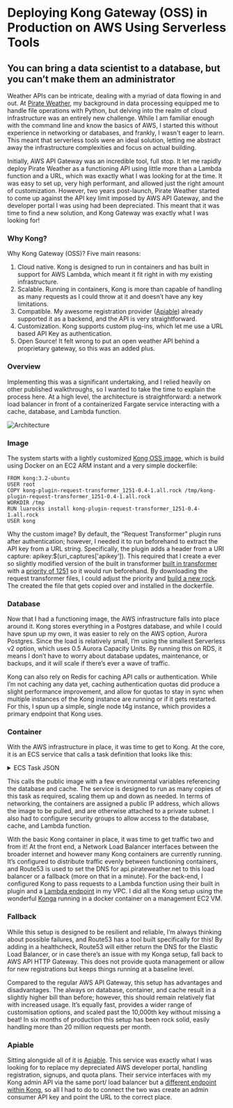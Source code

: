 # Deploying Kong Gateway (OSS) in Production on AWS Using Serverless Tools
## You can bring a data scientist to a database, but you can’t make them an administrator

Weather APIs can be intricate, dealing with a myriad of data flowing in and out. At  [Pirate Weather](https://pirateweather.net), my background in data processing equipped me to handle file operations with Python, but delving into the realm of cloud infrastructure was an entirely new challenge. While I am familiar enough with the command line and know the basics of AWS, I started this without experience in networking or databases, and frankly, I wasn't eager to learn. This meant that serverless tools were an ideal solution, letting me abstract away the infrastructure complexities and focus on actual building.

Initially, AWS API Gateway was an incredible tool, full stop. It let me rapidly deploy Pirate Weather as a functioning API using little more than a Lambda function and a URL, which was exactly what I was looking for at the time. It was easy to set up, very high performant, and allowed just the right amount of customization. However, two years post-launch, Pirate Weather started to come up against the API key limit imposed by AWS API Gateway, and the developer portal I was using had been depreciated. This meant that it was time to find a new solution, and Kong Gateway was exactly what I was looking for!

### Why Kong?
Why Kong Gateway (OSS)? Five main reasons:

1. Cloud native. Kong is designed to run in containers and has built in support for AWS Lambda, which meant it fit right in with my existing infrastructure.
2. Scalable. Running in containers, Kong is more than capable of handling as many requests as I could throw at it and doesn’t have any key limitations.
3. Compatible. My awesome registration provider ([Apiable](https://www.apiable.io/)) already supported it as a backend, and the API is very straightforward.
4. Customization. Kong supports custom plug-ins, which let me use a URL based API Key as authentication.
5. Open Source! It felt wrong to put an open weather API behind a proprietary gateway, so this was an added plus.

### Overview
Implementing this was a significant undertaking, and I relied heavily on other published walkthroughs, so I wanted to take the time to explain the process here. At a high level, the architecture is straightforward: a network load balancer in front of a containerized Fargate service interacting with a cache, database, and Lambda function.

![Architecture](img/PirateKong.png)

### Image
The system starts with a lightly customized [Kong OSS image](https://gallery.ecr.aws/j9v4j3c7/pirate-kong), which is build using Docker on an EC2 ARM instant and a very simple dockerfile:

```
FROM kong:3.2-ubuntu
USER root
COPY kong-plugin-request-transformer_1251-0.4-1.all.rock /tmp/kong-plugin-request-transformer_1251-0.4-1.all.rock
WORKDIR /tmp
RUN luarocks install kong-plugin-request-transformer_1251-0.4-1.all.rock
USER kong
```

Why the custom image? By default, the “Request Transformer” plugin runs after authentication; however, I needed it to run beforehand to extract the API key from a URL string. Specifically, the plugin adds a header from a URI capture: apikey:$(uri_captures['apikey']). This required that I create a ever so slightly modified version of the built in transformer [built in transformer](https://github.com/Kong/kong/tree/a382576530b7ddd57898c9ce917343bddeaf93f4/kong/plugins/request-transformer) with a [priority of 1251](https://docs.konghq.com/gateway/latest/plugin-development/custom-logic/#handlerlua-specifications) so it would run beforehand. By downloading the request transformer files, I could adjust the priority and [build a new rock](https://github.com/luarocks/luarocks/wiki/Creating-a-rock). The created the file that gets copied over and installed in the dockerfile.

### Database
Now that I had a functioning image, the AWS infrastructure falls into place around it. Kong stores everything in a Postgres database, and while I could have spun up my own, it was easier to rely on the AWS option, Aurora Postgres. Since the load is relatively small, I’m using the smallest Serverless v2 option, which uses 0.5 Aurora Capacity Units. By running this on RDS, it means I don’t have to worry about database updates, maintenance, or backups, and it will scale if there’s ever a wave of traffic.

Kong can also rely on Redis for caching API calls or authentication. While I’m not caching any data yet, caching authentication quotas did produce a slight performance improvement, and allow for quotas to stay in sync when multiple instances of the Kong instance are running or if it gets restarted. For this, I spun up a simple, single node t4g instance, which provides a primary endpoint that Kong uses.

### Container
With the AWS infrastructure in place, it was time to get to Kong. At the core, it is an ECS service that calls a task definition that looks like this:

<details> 
  <summary> ECS Task JSON </summary>
  
```
		{
		    "taskDefinitionArn": "<AWS TASK ARN>",
		    "containerDefinitions": [
		        {
		            "name": "pirate-kong",
		            "image": "public.ecr.aws/j9v4j3c7/pirate-kong:latest",
		            "cpu": 0,
		            "portMappings": [
		                {
		                    "name": "pirate-kong-8000-tcp",
		                    "containerPort": 8000,
		                    "hostPort": 8000,
		                    "protocol": "tcp",
		                    "appProtocol": "http"
		                },
		                {
		                    "name": "pirate-kong-8001-tcp",
		                    "containerPort": 8001,
		                    "hostPort": 8001,
		                    "protocol": "tcp",
		                    "appProtocol": "http"
		                },
		                {
		                    "name": "pirate-kong-8443-tcp",
		                    "containerPort": 8443,
		                    "hostPort": 8443,
		                    "protocol": "tcp",
		                    "appProtocol": "http"
		                },
		                {
		                    "name": "pirate-kong-8444-tcp",
		                    "containerPort": 8444,
		                    "hostPort": 8444,
		                    "protocol": "tcp",
		                    "appProtocol": "http"
		                }
		            ],
		            "essential": true,
		            "environment": [
		                {
		                    "name": "KONG_NGINX_HTTP_GZIP_PROXIED",
		                    "value": "any"
		                },
		                {
		                    "name": "KONG_NGINX_HTTP_GZIP_COMP_LEVEL",
		                    "value": "6"
		                },
		                {
		                    "name": "KONG_PLUGINS",
		                    "value": "bundled,request-transformer_1251"
		                },
		                {
		                    "name": "KONG_DATABASE",
		                    "value": "postgres"
		                },
		                {
		                    "name": "KONG_LOG_LEVEL",
		                    "value": "warn"
		                },
		                {
		                    "name": "KONG_PROXY_STREAM_ACCESS_LOG",
		                    "value": "off"
		                },
		                {
		                    "name": "KONG_PG_HOST",
		                    "value": "<pg_rds_host>"
		                },
		                {
		                    "name": "KONG_NGINX_HTTP_GZIP_VARY",
		                    "value": "on"
		                },
		                {
		                    "name": "KONG_PG_PASSWORD",
		                    "value": "<pg_db_password>"
		                },
		                {
		                    "name": "KONG_PG_DATABASE",
		                    "value": "<pg_db_name>"
		                },
		                {
		                    "name": "KONG_PROXY_ACCESS_LOG",
		                    "value": "off"
		                },
		                {
		                    "name": "KONG_NGINX_HTTP_GZIP_TYPES",
		                    "value": "application/json"
		                },
		                {
		                    "name": "KONG_PG_USER",
		                    "value": "<pg_username>"
		                },
		                {
		                    "name": "KONG_ADMIN_LISTEN",
		                    "value": "0.0.0.0:8001, 0.0.0.0:8444 ssl"
		                },
		                {
		                    "name": "KONG_NGINX_HTTP_GZIP",
		                    "value": "on"
		                }
		            ],
		            "mountPoints": [],
		            "volumesFrom": [],
		            "logConfiguration": {
		                "logDriver": "awslogs",
		                "options": {
		                    "awslogs-create-group": "true",
		                    "awslogs-group": "/ecs/pirate-kong",
		                    "awslogs-region": "us-east-1",
		                    "awslogs-stream-prefix": "ecs"
		                },
		                "secretOptions": []
		            },
		            "healthCheck": {
		                "command": [
		                    "CMD-SHELL",
		                    "kong health"
		                ],
		                "interval": 30,
		                "timeout": 5,
		                "retries": 3,
		                "startPeriod": 120
		            }
		        }
		    ],
		    "family": "pirate-kong",
		    "executionRoleArn": "<AWS ROLE>",
		    "networkMode": "awsvpc",
		    "revision": 20,
		    "volumes": [],
		    "status": "ACTIVE",
		    "requiresAttributes": [
		        {
		            "name": "com.amazonaws.ecs.capability.logging-driver.awslogs"
		        },
		        {
		            "name": "ecs.capability.execution-role-awslogs"
		        },
		        {
		            "name": "com.amazonaws.ecs.capability.docker-remote-api.1.19"
		        },
		        {
		            "name": "ecs.capability.container-health-check"
		        },
		        {
		            "name": "com.amazonaws.ecs.capability.docker-remote-api.1.18"
		        },
		        {
		            "name": "ecs.capability.task-eni"
		        },
		        {
		            "name": "com.amazonaws.ecs.capability.docker-remote-api.1.29"
		        }
		    ],
		    "placementConstraints": [],
		    "compatibilities": [
		        "EC2",
		        "FARGATE"
		    ],
		    "requiresCompatibilities": [
		        "FARGATE"
		    ],
		    "cpu": "1024",
		    "memory": "2048",
		    "runtimePlatform": {
		        "cpuArchitecture": "ARM64",
		        "operatingSystemFamily": "LINUX"
		    },
		    "registeredAt": "2023-08-29T13:50:15.622Z",
		    "registeredBy": "<AWS ROLE>",
		    "tags": []
		}
```
</details>

This calls the public image with a few environmental variables referencing the database and cache. The service is designed to run as many copies of this task as required, scaling them up and down as needed. In terms of networking, the containers are assigned a public IP address, which allows the image to be pulled, and are otherwise attached to a private subnet. I also had to configure security groups to allow access to the database, cache, and Lambda function.

With the basic Kong container in place, it was time to get traffic two and from it! At the front end, a Network Load Balancer interfaces between the broader internet and however many Kong containers are currently running. It’s configured to distribute traffic evenly between functioning containers, and Route53 is used to set the DNS for api.pirateweather.net to this load balancer or a fallback (more on that in a minute). For the back-end, I configured Kong to pass requests to a Lambda function using their built in plugin and a [Lambda endpoint](https://docs.aws.amazon.com/lambda/latest/dg/configuration-vpc-endpoints.html) in my VPC. I did all the Kong setup using the wonderful [Konga](https://github.com/pantsel/konga) running in a docker container on a management EC2 VM.

### Fallback
While this setup is designed to be resilient and reliable, I’m always thinking about possible failures, and Route53 has a tool built specifically for this! By adding in a healthcheck, Route53 will either return the DNS for the Elastic Load Balancer, or in case there’s an issue with my Konga setup, fall back to AWS API HTTP Gateway. This does not provide quota management or allow for new registrations but keeps things running at a baseline level.

Compared to the regular AWS API Gateway, this setup has advantages and disadvantages. The always on database, container, and cache result in a slightly higher bill than before; however, this should remain relatively flat with increased usage. It’s equally fast, provides a wider range of customisation options, and scaled past the 10,000th key without missing a beat! In six months of production this setup has been rock solid, easily handling more than 20 million requests per month.

### Apiable
Sitting alongside all of it is [Apiable](https://www.apiable.io/). This service was exactly what I was looking for to replace my depreciated AWS developer portal, handling registration, signups, and quota plans. Their service interfaces with my Kong admin API via the same port/ load balancer but a [different endpoint within Kong](https://docs.konghq.com/gateway/latest/admin-api/), so all I had to do to connect the two was create an admin consumer API key and point the URL to the correct place.
